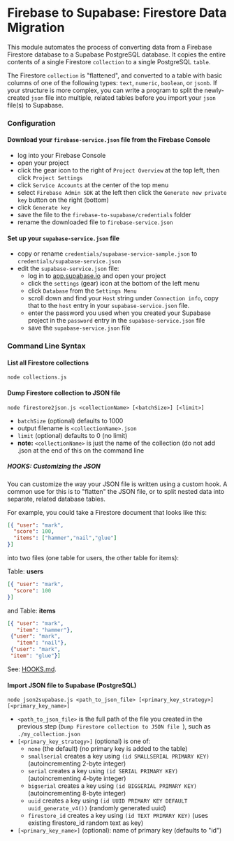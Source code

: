 # Firebase to Supabase: Firestore Data Migration

This module automates the process of converting data from a Firebase Firestore database to a Supabase PostgreSQL database.  It copies the entire contents of a single Firestore `collection` to a single PostgreSQL `table`.

The Firestore `collection` is "flattened", and converted to a table with basic columns of one of the following types: `text`, `numeric`, `boolean`, or `jsonb`.  If your structure is more complex, you can write a program to split the newly-created `json` file into multiple, related tables before you import your `json` file(s) to Supabase.

### Configuration

#### Download your `firebase-service.json` file from the Firebase Console
* log into your Firebase Console
* open your project
* click the gear icon to the right of `Project Overview` at the top left, then click `Project Settings`
* click `Service Accounts` at the center of the top menu
* select `Firebase Admin SDK` at the left then click the `Generate new private key` button on the right (bottom)
* click `Generate key`
* save the file to the `firebase-to-supabase/credentials` folder
* rename the downloaded file to `firebase-service.json`

#### Set up your `supabase-service.json` file
* copy or rename `credentials/supabase-service-sample.json` to `credentials/supabase-service.json`
* edit the `supabase-service.json` file:
    * log in to [app.supabase.io](https://app.supabase.io) and open your project
    * click the `settings` (gear) icon at the bottom of the left menu
    * click `Database` from the `Settings Menu`
    * scroll down and find your `Host` string under `Connection info`, copy that to the `host` entry in your `supabase-service.json` file.
    * enter the password you used when you created your Supabase project in the `password` entry in the `supabase-service.json` file
    * save the `supabase-service.json` file


### Command Line Syntax
#### List all Firestore collections
`node collections.js`

#### Dump Firestore collection to JSON file
`node firestore2json.js <collectionName> [<batchSize>] [<limit>]`

* `batchSize` (optional) defaults to 1000
* output filename is `<collectionName>.json`
* `limit` (optional) defaults to 0 (no limit)
* **note:** `<collectionName>` is just the name of the collection (do not add .json at the end of this on the command line

##### HOOKS: Customizing the JSON

You can customize the way your JSON file is written using a custom hook.  A common use for this is to "flatten" the JSON file, or to split nested data into separate, related database tables.

For example, you could take a Firestore document that looks like this:

```json
[{ "user": "mark",
  "score": 100,
  "items": ["hammer","nail","glue"]
}]
```
into two files (one table for users, the other table for items):

Table: **users**
```json
[{ "user": "mark",
  "score": 100
}]
```
and Table: **items**
```json
[{ "user": "mark",
   "item": "hammer"},
 {"user": "mark",
   "item": "nail"},
 {"user": "mark",
 "item": "glue"}]
```
See: [HOOKS.md](HOOKS.md).

#### Import JSON file to Supabase (PostgreSQL)

`node json2supabase.js <path_to_json_file> [<primary_key_strategy>] [<primary_key_name>]`

* `<path_to_json_file>` is the full path of the file you created in the previous step (`Dump Firestore collection to JSON file
`), such as `./my_collection.json`
* `[<primary_key_strategy>]` (optional) is one of:
    * `none` (the default) (no primary key is added to the table)
    * `smallserial` creates a key using `(id SMALLSERIAL PRIMARY KEY)` (autoincrementing 2-byte integer)
    * `serial` creates a key using `(id SERIAL PRIMARY KEY)` (autoincrementing 4-byte integer)
    * `bigserial` creates a key using `(id BIGSERIAL PRIMARY KEY)` (autoincrementing 8-byte integer)
    * `uuid` creates a key using `(id UUID PRIMARY KEY DEFAULT uuid_generate_v4())` (randomly generated uuid)
    * `firestore_id` creates a key using `(id TEXT PRIMARY KEY)` (uses existing firestore_id random text as key)
* `[<primary_key_name>]` (optional): name of primary key (defaults to "id")
